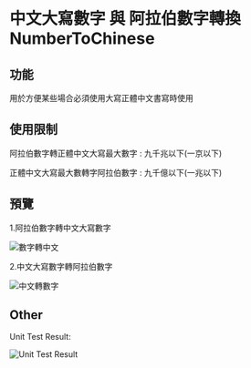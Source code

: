 # 中文大寫數字 與 阿拉伯數字轉換 NumberToChinese

## 功能

用於方便某些場合必須使用大寫正體中文書寫時使用

## 使用限制

阿拉伯數字轉正體中文大寫最大數字 : 九千兆以下(一京以下)

正體中文大寫最大數轉字阿拉伯數字 : 九千億以下(一兆以下)

## 預覽

1.阿拉伯數字轉中文大寫數字

![數字轉中文](https://user-images.githubusercontent.com/16682813/150288449-e767d866-99bd-4fc7-91da-54433e2030b9.png)

2.中文大寫數字轉阿拉伯數字

![中文轉數字](https://user-images.githubusercontent.com/16682813/150288454-1fab4ccb-766b-4c3c-8aa5-8e184dc2f257.png)

## Other 

Unit Test Result: 

![Unit Test Result](https://user-images.githubusercontent.com/16682813/150289252-e7680ebb-1a88-45fc-999c-a202e4f4d7ad.png)



